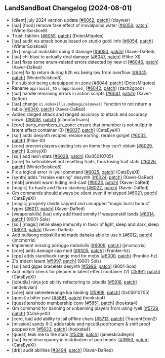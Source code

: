 ## LandSandBoat Changelog (2024-08-01)
- [client] july 2024 version update [[#6062](https://github.com/LandSandBoat/server/pull/6062), [patch](https://github.com/LandSandBoat/server/pull/6062.patch)] (claywar)
- [lua] [food] remove fake effect of movalpolos water [[#6056](https://github.com/LandSandBoat/server/pull/6056), [patch](https://github.com/LandSandBoat/server/pull/6056.patch)] (WinterSolstice8)
- Trust: fablinix [[#6055](https://github.com/LandSandBoat/server/pull/6055), [patch](https://github.com/LandSandBoat/server/pull/6055.patch)] (DotesMiqotes)
- [lua] audit ws attack bonus based on studio gobli info [[#6054](https://github.com/LandSandBoat/server/pull/6054), [patch](https://github.com/LandSandBoat/server/pull/6054.patch)] (WinterSolstice8)
- [fix] magical mobskills doing 0 damage [[#6050](https://github.com/LandSandBoat/server/pull/6050), [patch](https://github.com/LandSandBoat/server/pull/6050.patch)] (Xaver-DaRed)
- [lua] chi blast to actually deal damage [[#6047](https://github.com/LandSandBoat/server/pull/6047), [patch](https://github.com/LandSandBoat/server/pull/6047.patch)] (Flibe-XI)
- [lua] fixes some enum-related errors detected by new ci [[#6046](https://github.com/LandSandBoat/server/pull/6046), [patch](https://github.com/LandSandBoat/server/pull/6046.patch)] (Xaver-DaRed)
- [core] fix tp return during h2h ws being low from overflow [[#6045](https://github.com/LandSandBoat/server/pull/6045), [patch](https://github.com/LandSandBoat/server/pull/6045.patch)] (WinterSolstice8)
- Fix sub slot being unequipped on zone [[#6044](https://github.com/LandSandBoat/server/pull/6044), [patch](https://github.com/LandSandBoat/server/pull/6044.patch)] (DotesMiqotes)
- Rename `appraisal_` to `unappraised_` [[#6042](https://github.com/LandSandBoat/server/pull/6042), [patch](https://github.com/LandSandBoat/server/pull/6042.patch)] (zach2good)
- [lua] handle remaining errors in action scripts [[#6041](https://github.com/LandSandBoat/server/pull/6041), [patch](https://github.com/LandSandBoat/server/pull/6041.patch)] (Xaver-DaRed)
- [lua] change `xi.mobskills.mobmagicalmove()` function to not return a table [[#6040](https://github.com/LandSandBoat/server/pull/6040), [patch](https://github.com/LandSandBoat/server/pull/6040.patch)] (Xaver-DaRed)
- Added ranged attack and ranged accuracy to attack and accuracy down. [[#6038](https://github.com/LandSandBoat/server/pull/6038), [patch](https://github.com/LandSandBoat/server/pull/6038.patch)] (clanofartisans)
- [core] party_members_in_zone: ensure that pmember is not nullptr in latent effect container (3) [[#6037](https://github.com/LandSandBoat/server/pull/6037), [patch](https://github.com/LandSandBoat/server/pull/6037.patch)] (CatsEyeXI)
- [sql] adds desynth recipes: reraise earring, reraise gorget [[#6032](https://github.com/LandSandBoat/server/pull/6032), [patch](https://github.com/LandSandBoat/server/pull/6032.patch)] (Flibe-XI)
- [core] prevent players casting lots on items they can't obtain [[#6029](https://github.com/LandSandBoat/server/pull/6029), [patch](https://github.com/LandSandBoat/server/pull/6029.patch)] (LoxleyXI)
- [sql] add levin stats [[#6028](https://github.com/LandSandBoat/server/pull/6028), [patch](https://github.com/LandSandBoat/server/pull/6028.patch)] (0x05010705)
- [core] fix setmoblevel not resetting traits, thus losing trait stats [[#6026](https://github.com/LandSandBoat/server/pull/6026), [patch](https://github.com/LandSandBoat/server/pull/6026.patch)] (WinterSolstice8)
- Fix a logical error in !yell command [[#6025](https://github.com/LandSandBoat/server/pull/6025), [patch](https://github.com/LandSandBoat/server/pull/6025.patch)] (CatsEyeXI)
- [synth] adds "reraise earring" desynth [[#6024](https://github.com/LandSandBoat/server/pull/6024), [patch](https://github.com/LandSandBoat/server/pull/6024.patch)] (Xaver-DaRed)
- [mob] prevent worm hiding mid-cast [[#6023](https://github.com/LandSandBoat/server/pull/6023), [patch](https://github.com/LandSandBoat/server/pull/6023.patch)] (Xaver-DaRed)
- [magic] fix haste and flurry stacking [[#6022](https://github.com/LandSandBoat/server/pull/6022), [patch](https://github.com/LandSandBoat/server/pull/6022.patch)] (Xaver-DaRed)
- Gm commands should always be silent even if mistyped [[#6021](https://github.com/LandSandBoat/server/pull/6021), [patch](https://github.com/LandSandBoat/server/pull/6021.patch)] (CatsEyeXI)
- [magic] properly divide capped and uncapped "magic burst bonus" types [[#6017](https://github.com/LandSandBoat/server/pull/6017), [patch](https://github.com/LandSandBoat/server/pull/6017.patch)] (Xaver-DaRed)
- [weaponskills] [lua] only add fixed enmity if weaponskill lands [[#6014](https://github.com/LandSandBoat/server/pull/6014), [patch](https://github.com/LandSandBoat/server/pull/6014.patch)] (9001-Sols)
- [sql] [magic] retire sleep immunity in favor of light_sleep and dark_sleep [[#6013](https://github.com/LandSandBoat/server/pull/6013), [patch](https://github.com/LandSandBoat/server/pull/6013.patch)] (Xaver-DaRed)
- Add nullsong mobskill and made dahaks able to use it [[#6012](https://github.com/LandSandBoat/server/pull/6012), [patch](https://github.com/LandSandBoat/server/pull/6012.patch)] (jmcmorris)
- Implement missing poroggo mobskills [[#6009](https://github.com/LandSandBoat/server/pull/6009), [patch](https://github.com/LandSandBoat/server/pull/6009.patch)] (jmcmorris)
- [core] adds damage cap mod [[#6005](https://github.com/LandSandBoat/server/pull/6005), [patch](https://github.com/LandSandBoat/server/pull/6005.patch)] (Frankie-hz)
- [cpp] adds standback range mod for mobs [[#6000](https://github.com/LandSandBoat/server/pull/6000), [patch](https://github.com/LandSandBoat/server/pull/6000.patch)] (Frankie-hz)
- Z's trident latent [[#5997](https://github.com/LandSandBoat/server/pull/5997), [patch](https://github.com/LandSandBoat/server/pull/5997.patch)] (9001-Sols)
- [sql] add gigas bracelets desynth [[#5996](https://github.com/LandSandBoat/server/pull/5996), [patch](https://github.com/LandSandBoat/server/pull/5996.patch)] (9001-Sols)
- Add nullptr check for pleader in latent effect container (2) [[#5991](https://github.com/LandSandBoat/server/pull/5991), [patch](https://github.com/LandSandBoat/server/pull/5991.patch)] (CatsEyeXI)
- [jobutils] ninja job ability refactoring to jobutils [[#5918](https://github.com/LandSandBoat/server/pull/5918), [patch](https://github.com/LandSandBoat/server/pull/5918.patch)] (andeluvian)
- [core] add setmeleerange lua binding [[#5908](https://github.com/LandSandBoat/server/pull/5908), [patch](https://github.com/LandSandBoat/server/pull/5908.patch)] (0x05010705)
- [quest]a bitter past [[#5881](https://github.com/LandSandBoat/server/pull/5881), [patch](https://github.com/LandSandBoat/server/pull/5881.patch)] (hooksta4)
- [quest]tenshodo membership conv [[#5851](https://github.com/LandSandBoat/server/pull/5851), [patch](https://github.com/LandSandBoat/server/pull/5851.patch)] (hooksta4)
- Gm command for banning or unbanning players from using /yell [[#5729](https://github.com/LandSandBoat/server/pull/5729), [patch](https://github.com/LandSandBoat/server/pull/5729.patch)] (CatsEyeXI)
- [core, lua] add ability to jail offline chars [[#5713](https://github.com/LandSandBoat/server/pull/5713), [patch](https://github.com/LandSandBoat/server/pull/5713.patch)] (TracentEden2)
- [mission] sandy 6-2 adds table and npcutil.popfromqm & shift proof popped nm [[#5633](https://github.com/LandSandBoat/server/pull/5633), [patch](https://github.com/LandSandBoat/server/pull/5633.patch)] (hooksta4)
- [quest] teak me to the stars [[#5319](https://github.com/LandSandBoat/server/pull/5319), [patch](https://github.com/LandSandBoat/server/pull/5319.patch)] (jamesbradleym)
- [lua] fixed discrepancy in distribution of pup heads. [[#3650](https://github.com/LandSandBoat/server/pull/3650), [patch](https://github.com/LandSandBoat/server/pull/3650.patch)] (CatsEyeXI)
- [drk] audit abilities [[#3494](https://github.com/LandSandBoat/server/pull/3494), [patch](https://github.com/LandSandBoat/server/pull/3494.patch)] (Xaver-DaRed)
